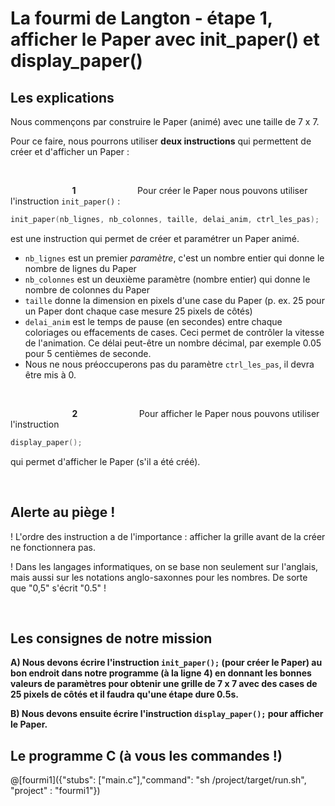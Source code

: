 # La fourmi de Langton - étape 1, afficher le Paper avec init_paper() et display_paper()

## Les explications

Nous commençons par construire le Paper (animé) avec une taille de 7 x 7.

Pour ce faire, nous pourrons utiliser **deux instructions** qui permettent de créer et d'afficher un Paper :

<br />

&nbsp;&nbsp;&nbsp;&nbsp;&nbsp;&nbsp;&nbsp;&nbsp;&nbsp;&nbsp;&nbsp;&nbsp;&nbsp;&nbsp;&nbsp;&nbsp;&nbsp;&nbsp;&nbsp;&nbsp;&nbsp;&nbsp;&nbsp;&nbsp;&nbsp;**1**&nbsp;&nbsp;&nbsp;&nbsp;&nbsp;&nbsp;&nbsp;&nbsp;&nbsp;&nbsp;&nbsp;&nbsp;&nbsp;&nbsp;&nbsp;&nbsp;&nbsp;&nbsp;&nbsp;&nbsp;&nbsp;&nbsp;&nbsp;&nbsp;&nbsp;Pour créer le Paper nous pouvons utiliser l'instruction `init_paper()` :

```C
init_paper(nb_lignes, nb_colonnes, taille, delai_anim, ctrl_les_pas); 
```
est une instruction qui permet de créer et paramétrer un Paper animé.

- `nb_lignes` est un premier *paramètre*, c'est un nombre entier qui donne le nombre de lignes du Paper
- `nb_colonnes` est un deuxième paramètre (nombre entier) qui donne le nombre de colonnes du Paper
- `taille` donne la dimension en pixels d'une case du Paper (p. ex. 25 pour un Paper dont chaque case mesure 25 pixels de côtés)
-  `delai_anim` est le temps de pause (en secondes) entre chaque coloriages ou effacements de cases. Ceci permet de contrôler la vitesse de l'animation. Ce délai peut-être un nombre décimal, par exemple 0.05 pour 5 centièmes de seconde.
-  Nous ne nous préoccuperons pas du paramètre `ctrl_les_pas`, il devra être mis à 0.

<br />

&nbsp;&nbsp;&nbsp;&nbsp;&nbsp;&nbsp;&nbsp;&nbsp;&nbsp;&nbsp;&nbsp;&nbsp;&nbsp;&nbsp;&nbsp;&nbsp;&nbsp;&nbsp;&nbsp;&nbsp;&nbsp;&nbsp;&nbsp;&nbsp;&nbsp;**2**&nbsp;&nbsp;&nbsp;&nbsp;&nbsp;&nbsp;&nbsp;&nbsp;&nbsp;&nbsp;&nbsp;&nbsp;&nbsp;&nbsp;&nbsp;&nbsp;&nbsp;&nbsp;&nbsp;&nbsp;&nbsp;&nbsp;&nbsp;&nbsp;&nbsp;Pour afficher le Paper nous pouvons utiliser l'instruction 

```C
display_paper();
```

qui permet d'afficher le Paper (s'il a été créé).

<br />

## Alerte au piège !

! L'ordre des instruction a de l'importance : afficher la grille avant de la créer ne fonctionnera pas.

! Dans les langages informatiques, on se base non seulement sur l'anglais, mais aussi sur les notations anglo-saxonnes pour les nombres. De sorte que "0,5" s'écrit "0.5" !

<br />

## Les consignes de notre mission

**A) Nous devons écrire l'instruction `init_paper();` (pour créer le Paper) au bon endroit dans notre programme (à la ligne 4) en donnant les bonnes valeurs de paramètres pour obtenir une grille de 7 x 7 avec des cases de 25 pixels de côtés et il faudra qu'une étape dure 0.5s.**

**B) Nous devons ensuite écrire l'instruction `display_paper();` pour afficher le Paper.**



## Le programme C (à vous les commandes !)

@[fourmi1]({"stubs": ["main.c"],"command": "sh /project/target/run.sh", "project" : "fourmi1"})
